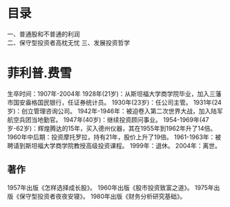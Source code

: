 # 目录   
一、普通股和不普通的利润   
二、保守型投资者高枕无忧
三、发展投资哲学        

# 菲利普.费雪 
生卒时间：1907年-2004年
1928年(21岁)：从斯坦福大学商学院毕业，加入三藩市国安盎格国民银行，任证券统计员。
1930年(23岁)：任公司主管。
1931年(24岁)：创立管理咨询公司。
1942年-1946年：被迫卷入第二次世界大战，加入陆军航空兵团当地勤官。
1947年(40岁)：继续投资顾问事业。
1954-1969年(47岁-62岁)：辉煌腾达的15年，买入德州仪器，其在1955年到1962年升了14倍。
1960年中后期：投资摩托罗拉，持有21年，股价上升了19倍。
1961-1963年：被聘请到斯坦福大学商学院教授高级投资课程。
1999年：退休。
2004年：离世。

## 著作
1957年出版《怎样选择成长股》。
1960年出版《股市投资致富之道》。
1975年出版《保守型投资者夜夜安寝》。
1980年出版《财务分析研究基础》。



